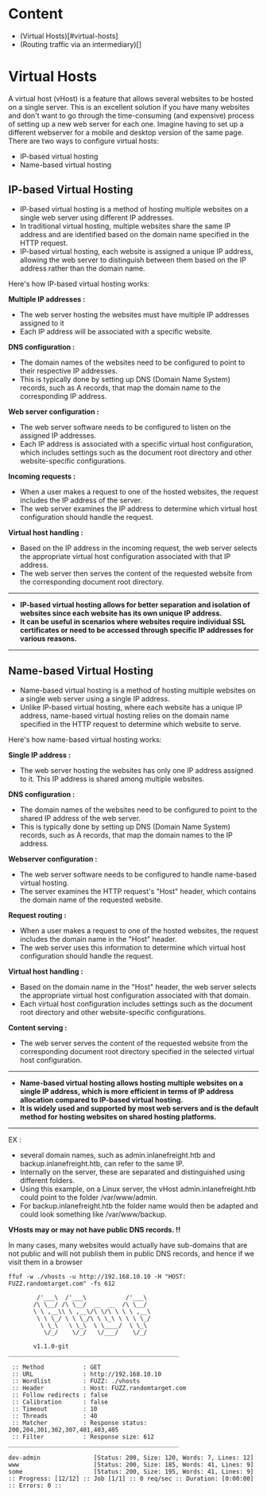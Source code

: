 # Content
- (Virtual Hosts)[#virtual-hosts]
- (Routing traffic via an intermediary)[]


# Virtual Hosts

A virtual host (vHost) is a feature that allows several websites to be hosted on a single server.
This is an excellent solution if you have many websites and don't want to go through the time-consuming (and expensive) process of setting up a new web server for each one.
Imagine having to set up a different webserver for a mobile and desktop version of the same page.
There are two ways to configure virtual hosts:

- IP-based virtual hosting
- Name-based virtual hosting



## IP-based Virtual Hosting

- IP-based virtual hosting is a method of hosting multiple websites on a single web server using different IP addresses.
- In traditional virtual hosting, multiple websites share the same IP address and are identified based on the domain name specified in the HTTP request.
- IP-based virtual hosting, each website is assigned a unique IP address, allowing the web server to distinguish between them based on the IP address rather than the domain name.

Here's how IP-based virtual hosting works:

**Multiple IP addresses  :** 
- The web server hosting the websites must have multiple IP addresses assigned to it
- Each IP address will be associated with a specific website.

**DNS configuration :**  
- The domain names of the websites need to be configured to point to their respective IP addresses.
- This is typically done by setting up DNS (Domain Name System) records, such as A records, that map the domain name to the corresponding IP address.

**Web server configuration :** 
- The web server software needs to be configured to listen on the assigned IP addresses.
- Each IP address is associated with a specific virtual host configuration, which includes settings such as the document root directory and other website-specific configurations.

**Incoming requests  :** 
- When a user makes a request to one of the hosted websites, the request includes the IP address of the server.
- The web server examines the IP address to determine which virtual host configuration should handle the request.

**Virtual host handling  :** 
- Based on the IP address in the incoming request, the web server selects the appropriate virtual host configuration associated with that IP address.
- The web server then serves the content of the requested website from the corresponding document root directory.




-------------------------------------------------------------
- **IP-based virtual hosting allows for better separation and isolation of websites since each website has its own unique IP address.**
- **It can be useful in scenarios where websites require individual SSL certificates or need to be accessed through specific IP addresses for various reasons.**
-------------------------------------------------------------

## Name-based Virtual Hosting

- Name-based virtual hosting is a method of hosting multiple websites on a single web server using a single IP address.
- Unlike IP-based virtual hosting, where each website has a unique IP address, name-based virtual hosting relies on the domain name specified in the HTTP request to determine which website to serve.

Here's how name-based virtual hosting works:

**Single IP address  :** 
- The web server hosting the websites has only one IP address assigned to it. This IP address is shared among multiple websites.

**DNS configuration  :** 
- The domain names of the websites need to be configured to point to the shared IP address of the web server.
- This is typically done by setting up DNS (Domain Name System) records, such as A records, that map the domain names to the IP address.

**Webserver configuration :** 
- The web server software needs to be configured to handle name-based virtual hosting.
- The server examines the HTTP request's "Host" header, which contains the domain name of the requested website.

**Request routing  :** 
- When a user makes a request to one of the hosted websites, the request includes the domain name in the "Host" header.
- The web server uses this information to determine which virtual host configuration should handle the request.

 **Virtual host handling  :** 
 - Based on the domain name in the "Host" header, the web server selects the appropriate virtual host configuration associated with that domain.
- Each virtual host configuration includes settings such as the document root directory and other website-specific configurations.

**Content serving :** 
- The web server serves the content of the requested website from the corresponding document root directory specified in the selected virtual host configuration.



-------------------------------------------------------------
- **Name-based virtual hosting allows hosting multiple websites on a single IP address, which is more efficient in terms of IP address allocation compared to IP-based virtual hosting.**
- **It is widely used and supported by most web servers and is the default method for hosting websites on shared hosting platforms.**
-------------------------------------------------------------

EX :
- several domain names, such as admin.inlanefreight.htb and backup.inlanefreight.htb, can refer to the same IP.
- Internally on the server, these are separated and distinguished using different folders.
- Using this example, on a Linux server, the vHost admin.inlanefreight.htb could point to the folder /var/www/admin.
- For backup.inlanefreight.htb the folder name would then be adapted and could look something like /var/www/backup.


**VHosts may or may not have public DNS records. !!**

In many cases, many websites would actually have sub-domains that are not public and will not publish them in public DNS records, and hence if we visit them in a browser

```shell
ffuf -w ./vhosts -u http://192.168.10.10 -H "HOST: FUZZ.randomtarget.com" -fs 612

        /'___\  /'___\           /'___\
       /\ \__/ /\ \__/  __  __  /\ \__/
       \ \ ,__\\ \ ,__\/\ \/\ \ \ \ ,__\
        \ \ \_/ \ \ \_/\ \ \_\ \ \ \ \_/
         \ \_\   \ \_\  \ \____/  \ \_\
          \/_/    \/_/   \/___/    \/_/

       v1.1.0-git
________________________________________________

 :: Method           : GET
 :: URL              : http://192.168.10.10
 :: Wordlist         : FUZZ: ./vhosts
 :: Header           : Host: FUZZ.randomtarget.com
 :: Follow redirects : false
 :: Calibration      : false
 :: Timeout          : 10
 :: Threads          : 40
 :: Matcher          : Response status: 200,204,301,302,307,401,403,405
 :: Filter           : Response size: 612
________________________________________________

dev-admin               [Status: 200, Size: 120, Words: 7, Lines: 12]
www                     [Status: 200, Size: 185, Words: 41, Lines: 9]
some                    [Status: 200, Size: 195, Words: 41, Lines: 9]
:: Progress: [12/12] :: Job [1/1] :: 0 req/sec :: Duration: [0:00:00] :: Errors: 0 ::
```

